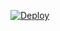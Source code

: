 
[![Deploy](https://www.herokucdn.com/deploy/button.svg)](https://heroku.com/deploy?template=https://github.com/gprose1234gmail/MafiaBot.git)
